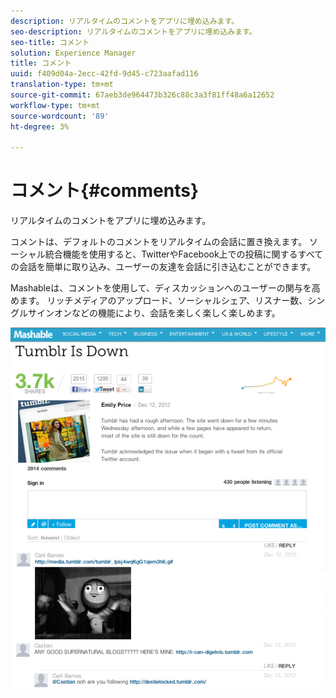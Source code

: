 ```yaml
---
description: リアルタイムのコメントをアプリに埋め込みます。
seo-description: リアルタイムのコメントをアプリに埋め込みます。
seo-title: コメント
solution: Experience Manager
title: コメント
uuid: f409d04a-2ecc-42fd-9d45-c723aafad116
translation-type: tm+mt
source-git-commit: 67aeb3de964473b326c88c3a3f81ff48a6a12652
workflow-type: tm+mt
source-wordcount: '89'
ht-degree: 3%

---
```



# コメント{#comments}

リアルタイムのコメントをアプリに埋め込みます。

コメントは、デフォルトのコメントをリアルタイムの会話に置き換えます。 ソーシャル統合機能を使用すると、TwitterやFacebook上での投稿に関するすべての会話を簡単に取り込み、ユーザーの友達を会話に引き込むことができます。

Mashableは、コメントを使用して、ディスカッションへのユーザーの関与を高めます。 リッチメディアのアップロード、ソーシャルシェア、リスナー数、シングルサインオンなどの機能により、会話を楽しく楽しく楽しめます。

![](assets/CommentsMashable.png)

<!-- 

c_comments_app.dita

 -->


